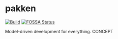 # pakken
[![Build](https://github.com/kegesch/pakken/workflows/.github/workflows/pakken.yml/badge.svg)](https://github.com/kegesch/pakken/actions)
[![FOSSA Status](https://app.fossa.com/api/projects/git%2Bgithub.com%2Fkegesch%2Fpakken.svg?type=shield)](https://app.fossa.com/projects/git%2Bgithub.com%2Fkegesch%2Fpakken?ref=badge_shield)

Model-driven development for everything. CONCEPT
